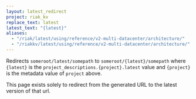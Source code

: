 ```yaml
---
layout: latest_redirect
project: riak_kv
replace_text: latest
latest_text: "{latest}"
aliases:
  - "/riak/latest/using/reference/v2-multi-datacenter/architecture/"
  - "/riakkv/latest/using/reference/v2-multi-datacenter/architecture/"
---
```


Redirects `someroot/latest/somepath` to `someroot/{latest}/somepath` 
where `{latest}` is the `project_descriptions.{project}.latest` value
and `{project}` is the metadata value of `project` above.

This page exists solely to redirect from the generated URL to the latest version of
that url.


